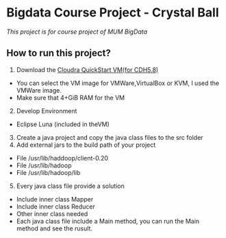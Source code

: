 # Bigdata Course Project - Crystal Ball
*This project is for course project of MUM BigData*
## How to run this project?
1. Download the [Cloudra QuickStart VM(for CDH5.8)](http://www.cloudera.com/downloads/quickstart_vms/5-8.html)
  * You can select the VM image for VMWare,VirtualBox or KVM, I used the VMWare image.
  * Make sure that 4+GiB RAM for the VM
2. Develop Environment
  * Eclipse Luna (included in theVM)
3. Create a java project and copy the java class files to the src folder
4. Add external jars to the build path of your project 
  * File /usr/lib/haddoop/client-0.20
  * File /usr/lib/hadoop
  * File /usr/lib/hadoop/lib
5. Every java class file provide a solution
  * Include inner class Mapper
  * Include inner class Reducer
  * Other inner class needed
  * Each java class file include a Main method, you can run the Main method and see the rusult.
    
   
